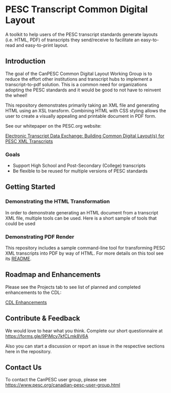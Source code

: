 # PESC Transcript Common Digital Layout

A toolkit to help users of the PESC transcript standards generate layouts (i.e. HTML, PDF) of transcripts they send/receive to facilitate an easy-to-read and easy-to-print layout.

## Introduction

The goal of the CanPESC Common Digital Layout Working Group is to reduce the effort other institutions and transcript hubs to implement a transcript-to-pdf solution.  This is a common need for organizations adopting the PESC standards and it would be good to not have to reinvent the wheel!

This repository demonstrates primarily taking an XML file and generating HTML using an XSL transform.  Combining HTML with CSS styling allows the user to create a visually appealing and printable document in PDF form.

See our whitepaper on the PESC.org website:

[Electronic Transcript Data Exchange: Building Common Digital
Layout(s) for PESC XML Transcripts](https://nebula.wsimg.com/756901b746edc14b984e33cd7f067efd?AccessKeyId=4CF7FAE11697F99C9E6B&disposition=0&alloworigin=1)

### Goals

- Support High School and Post-Secondary (College) transcripts
- Be flexible to be reused for multiple versions of PESC standards

## Getting Started

### Demonstrating the HTML Transformation

In order to demonstrate generating an HTML document from a transcript XML file, multiple tools can be used.  Here is a short sample of tools that could be used

### Demonstrating PDF Render

This repository includes a sample command-line tool for transforming PESC XML transcripts into PDF by way of HTML.  For more details on this tool see its [README](./src/pesctranscriptconverter/Readme.md).

## Roadmap and Enhancements

Please see the Projects tab to see list of planned and completed enhancements to the CDL:

[CDL Enhancements](https://github.com/pesc/canpesc-common-digital-layout/projects/1)

## Contribute & Feedback

We would love to hear what you think. Complete our short questionnaire at <https://forms.gle/9PiMcy7kfCLmk8V6A>

Also you can start a discussion or report an issue in the respective sections here in the repository.

## Contact Us

To contact the CanPESC user group, please see <https://www.pesc.org/canadian-pesc-user-group.html>
